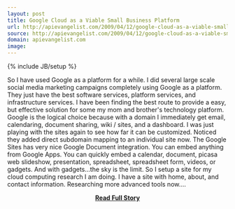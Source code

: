 ```yaml
---
layout: post
title: Google Cloud as a Viable Small Business Platform
url: http://apievangelist.com/2009/04/12/google-cloud-as-a-viable-small-business-platform/
source: http://apievangelist.com/2009/04/12/google-cloud-as-a-viable-small-business-platform/
domain: apievangelist.com
image: 
---
```

{% include JB/setup %}<p>So I have used Google as a platform for a while. I did several large scale social media marketing campaigns completely using Google as a platform.
They just have the best software services, platform services, and infrastructure services.
I have been finding the best route to provide a easy, but effective solution for some my mom and brother's technology platform.
Google is the logical choice because with a domain I immediately get email, calendaring, document sharing, wiki / sites, and a dashboard.
I was just playing with the sites again to see how far it can be customized. Noticed they added direct subdomain mapping to an individual site now.
The Google Sites has very nice Google Document integration. You can embed anything from Google Apps.
You can quickly embed a calendar, document, picasa web slideshow, presentation, spreadsheet, spreadsheet form, videos, or gadgets. And with gadgets...the sky is the limit.
So I setup a site for my cloud computing research I am doing. I have a site with home, about, and contact information.
Researching more advanced tools now....</p>
<center><p><a href="http://apievangelist.com/2009/04/12/google-cloud-as-a-viable-small-business-platform/" style='padding:25px; font-sze:18px; font-weight: bold;'>Read Full Story</a></p></center>
